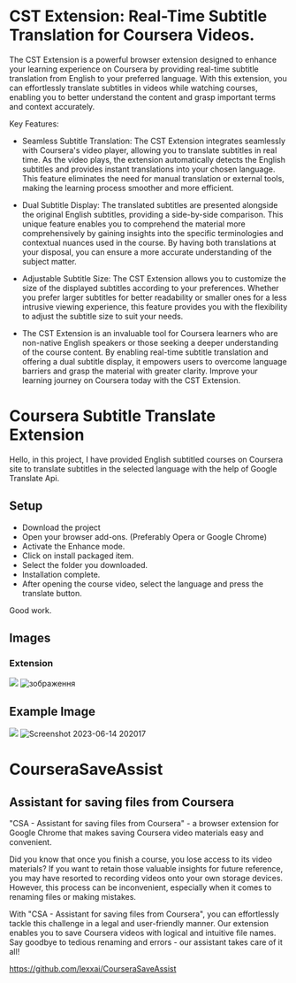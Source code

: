 # CST Extension: Real-Time Subtitle Translation for Coursera Videos.

The CST Extension is a powerful browser extension designed to enhance your learning experience on Coursera by providing real-time subtitle translation from English to your preferred language. With this extension, you can effortlessly translate subtitles in videos while watching courses, enabling you to better understand the content and grasp important terms and context accurately.

Key Features:

- Seamless Subtitle Translation: The CST Extension integrates seamlessly with Coursera's video player, allowing you to translate subtitles in real time. As the video plays, the extension automatically detects the English subtitles and provides instant translations into your chosen language. This feature eliminates the need for manual translation or external tools, making the learning process smoother and more efficient.

- Dual Subtitle Display: The translated subtitles are presented alongside the original English subtitles, providing a side-by-side comparison. This unique feature enables you to comprehend the material more comprehensively by gaining insights into the specific terminologies and contextual nuances used in the course. By having both translations at your disposal, you can ensure a more accurate understanding of the subject matter.

- Adjustable Subtitle Size: The CST Extension allows you to customize the size of the displayed subtitles according to your preferences. Whether you prefer larger subtitles for better readability or smaller ones for a less intrusive viewing experience, this feature provides you with the flexibility to adjust the subtitle size to suit your needs.

- The CST Extension is an invaluable tool for Coursera learners who are non-native English speakers or those seeking a deeper understanding of the course content. By enabling real-time subtitle translation and offering a dual subtitle display, it empowers users to overcome language barriers and grasp the material with greater clarity. Improve your learning journey on Coursera today with the CST Extension.



# Coursera Subtitle Translate Extension

Hello, in this project, I have provided English subtitled courses on Coursera site to translate subtitles in the selected language with the help of Google Translate Api.

## Setup

- Download the project
- Open your browser add-ons. (Preferably Opera or Google Chrome)
- Activate the Enhance mode.
- Click on install packaged item.
- Select the folder you downloaded.
- Installation complete.
- After opening the course video, select the language and press the translate button.

Good work.

## Images

### Extension

![](https://github.com/mucahit-sahin/coursera-subtitle-translate-extension/blob/master/images/extension.png)
![зображення](https://github.com/lexxai/coursera-subtitle-translate-extension/assets/3278842/cdcd860a-0d89-457b-a0fb-86d8528b6b58)

## Example Image

![](https://github.com/mucahit-sahin/coursera-subtitle-translate-extension/blob/master/images/example-image1.png)
![Screenshot 2023-06-14 202017](https://github.com/lexxai/coursera-subtitle-translate-extension/assets/3278842/dc680681-4b47-4e48-ac14-bc6aea2e9f71)

# CourseraSaveAssist
## Assistant for saving files from Сoursera
"CSA - Assistant for saving files from Сoursera" - a browser extension for Google Chrome that makes saving Coursera video materials easy and convenient.

Did you know that once you finish a course, you lose access to its video materials? If you want to retain those valuable insights for future reference, you may have resorted to recording videos onto your own storage devices. However, this process can be inconvenient, especially when it comes to renaming files or making mistakes.

With "CSA - Assistant for saving files from Сoursera", you can effortlessly tackle this challenge in a legal and user-friendly manner. Our extension enables you to save Coursera videos with logical and intuitive file names. Say goodbye to tedious renaming and errors - our assistant takes care of it all!

https://github.com/lexxai/CourseraSaveAssist
